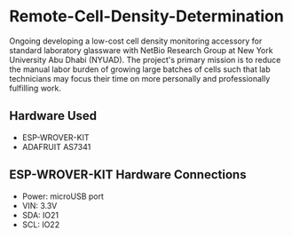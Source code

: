 # Remote-Cell-Density-Determination

Ongoing developing a low-cost cell density monitoring accessory for standard laboratory glassware with NetBio Research Group at New York University Abu Dhabi (NYUAD). The project's primary mission is to reduce the manual labor burden of growing large batches of cells such that lab technicians may focus their time on more personally and professionally fulfilling work.

## Hardware Used

- ESP-WROVER-KIT
- ADAFRUIT AS7341

## ESP-WROVER-KIT Hardware Connections

- Power: microUSB port
- VIN: 3.3V
- SDA: IO21
- SCL: IO22
